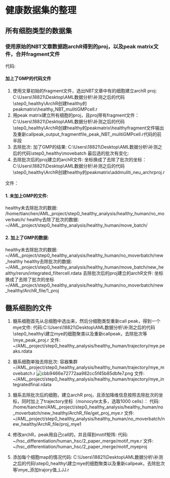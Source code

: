 # 健康数据集的整理
## 所有细胞类型的数据集
### 使用原始的NBT文章数据跑archR得到的proj，以及peak matrix文件，合并fragment文件
代码: 
#### 加上了GMP的代码文件
1. 使用文章初始的fragment文件，选出NBT文章中有的细胞建立archR proj: 
C:\Users\18821\Desktop\AML数据分析\补测之后的代码\step0_healthy\ArchR创建healthy的peakmatrix\healthy_NBT_mulitiGMPcell.r
2. 用peak matrix建立所有细胞的proj，且proj带有fragment文件：
C:\Users\18821\Desktop\AML数据分析\补测之后的代码\step0_healthy\ArchR创建healthy的peakmatrix\healthyfragment文件输出及重新callpeak_output_fragmentfile_peak_NBT_mulitiGMPcell.r代码的前半段
4. 去除批次: 加了GMP的结果:
C:\Users\18821\Desktop\AML数据分析\补测之后的代码\step0_healthy\movebatch
最后选的批次有变化:
5. 去除批次后的proj建立的archR文件: 坐标换成了去除了批次的坐标：
C:\Users\18821\Desktop\AML数据分析\补测之后的代码\step0_healthy\ArchR创建healthy的peakmatrix\addmuliti_neu_archrproj.r

文件：
#### 1. 未加上GMP的文件:
healthy未去除批次的数据:
/home/tianchen/AML_project/step0_healthy_analysis/healthy_human/no_moverbatch/
 healthy去除了批次的数据: 
 ~/AML_project/step0_healthy_analysis/healthy_human/move_batch/
 
 
####  2. 加上了GMP的数据:
healthy未去除批次的数据: 
~/AML_project/step0_healthy_analysis/healthy_human/no_moverbatch/new_healthy
healthy去除批次的数据:
~/AML_project/step0_healthy_analysis/healthy_human/move_batch/new_healthy/rerun/integrated_filtercell.rdata
去除批次后的proj建立的archR文件: 坐标换成了去除了批次的坐标
~/AML_project/step0_healthy_analysis/healthy_human/no_moverbatch/new_healthy/ArchR_file/1_proj

## 髓系细胞的文件
1. 髓系细胞首先从总细胞中选出来，然后分细胞类型重新call peak，得到一个mye文件:
代码:C:\Users\18821\Desktop\AML数据分析\补测之后的代码\step0_healthy\建立mye的细胞聚类以及重新callpeak，去除批次等\mye_peak_proj.r
文件:
~/AML_project/step0_healthy_analysis/healthy_human/trajectory/mye.peaks.rdata
2. 髓系细胞单独去除批次:
容器集群
~/AML_project/step0_healthy_analysis/healthy_human/trajectory/mye_movebatch.r
![cbb9466e72772aa982cc5f45b85dbfe7.png](en-resource://database/852:1)
文件: 
~/AML_project/step0_healthy_analysis/healthy_human/trajectory/mye_integratedfinal.rdata
3. 髓系去除批次后的细胞，建立archR proj，且添加降维信息按照去除批次的坐标，同时加上了trajectory坐标（monocyte太多，选取1000 cells）：
代码: /home/tianchen/AML_project/step0_healthy_analysis/healthy_human/no_moverbatch/new_healthy/ArchR_file/get_proj_mye.r
文件: ~/AML_project/step0_healthy_analysis/healthy_human/no_moverbatch/new_healthy/ArchR_file/proj_mye1
4. 修改archR，peak用自己call的，并且得到motif矩阵:
代码: ~/hsc_differentiation/human_hsc/2_paper_merge/motif_mye.r
文件: ~/hsc_differentiation/human_hsc/2_paper_merge/motif_myeproj

4. 添加每个细胞map的情况代码:
C:\Users\18821\Desktop\AML数据分析\补测之后的代码\step0_healthy\建立mye的细胞聚类以及重新callpeak，去除批次等\mye_添加trajory值_LJJ.r
